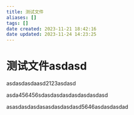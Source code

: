 ```yaml
---
title: 测试文件
aliases: []
tags: []
date created: 2023-11-21 18:42:16
date updated: 2023-11-24 14:23:25
---
```


# 测试文件asdasd

asdasdasdaasd2123asdasd

asda456456sdasdasdasdasdasdasdasd

asasdasdasdasasdasdasdasd5646asdasdasdad
